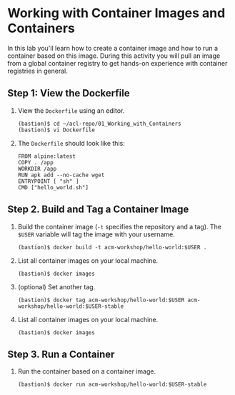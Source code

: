 # Working with Container Images and Containers

In this lab you'll learn how to create a container image and how to run a container based on this image. During this activity you will pull an image from a global container registry to get hands-on experience with container registries in general.

## Step 1: View the Dockerfile

1. View the `Dockerfile` using an editor.
    ```
    (bastion)$ cd ~/acl-repo/01_Working_with_Containers
    (bastion)$ vi Dockerfile
    ```

1. The `Dockerfile` should look like this:
    ```
    FROM alpine:latest 
    COPY . /app 
    WORKDIR /app
    RUN apk add --no-cache wget
    ENTRYPOINT [ "sh" ]  
    CMD ["hello_world.sh"]
    ```

## Step 2. Build and Tag a Container Image

1. Build the container image (`-t` specifies the repository and a tag). The `$USER` variable will tag the image with your username.
    ```
    (bastion)$ docker build -t acm-workshop/hello-world:$USER .
    ```

1. List all container images on your local machine.
    ```
    (bastion)$ docker images
    ```

1. (optional) Set another tag.
    ```
    (bastion)$ docker tag acm-workshop/hello-world:$USER acm-workshop/hello-world:$USER-stable
    ```

1. List all container images on your local machine.
    ```
    (bastion)$ docker images
    ```

## Step 3. Run a Container

1. Run the container based on a container image.
    ```
    (bastion)$ docker run acm-workshop/hello-world:$USER-stable
    ```
